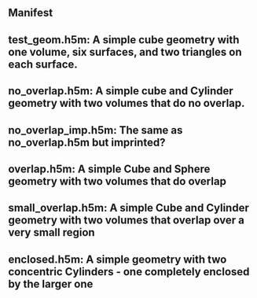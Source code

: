 

Manifest
--------

## test_geom.h5m: A simple cube geometry with one volume, six surfaces, and two triangles on each surface.

## no_overlap.h5m: A simple cube and Cylinder geometry with two volumes that do no overlap.

## no_overlap_imp.h5m: The same as no_overlap.h5m but imprinted?

## overlap.h5m: A simple Cube and Sphere geometry with two volumes that do overlap

## small_overlap.h5m: A simple Cube and Cylinder geometry with two volumes that overlap over a very small region

## enclosed.h5m: A simple geometry with two concentric Cylinders - one completely enclosed by the larger one

